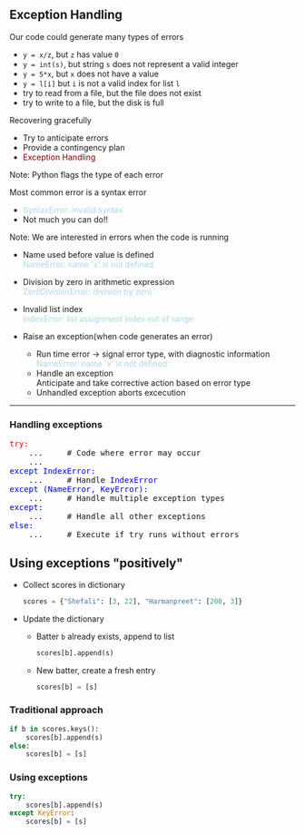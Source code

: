## Exception Handling
Our code could generate many types of errors
- `y = x/z`, but `z` has value `0`
- `y = int(s)`, but string `s` does not represent a valid integer
- `y = 5*x`, but `x` does not have a value
- `y = l[i]` but `i` is not a valid index for list `l`
- try to read from a file, but the file does not exist
- try to write to a file, but the disk is full

Recovering gracefully 
- Try to anticipate errors
- Provide a contingency plan
- <span style="color:maroon">Exception Handling</span>

Note: Python flags the type of each error

Most common error is a syntax error
- <span style="color:lightblue"> SyntaxError: invalid syntax</span>
- Not much you can do!!

Note: We are interested in errors when the code is running

- Name used before value is defined <br>
<span style = 'color:lightblue'>NameError: name 'x' is not defined </span>

- Division by zero in arithmetic expression <br>
<span style="color:lightblue">ZeroDivisionError: division by zero</span>

- Invalid list index <br>
<span style="color:lightblue">IndexError: list assignment index out of range</span>

- Raise an exception(when code generates an error)
    - Run time error -> signal error type, with diagnostic information <br>
    <span style='color:lightblue'>NameError: name 'x' is not defined</span>
    - Handle an exception<br>
    Anticipate and take corrective action based on error type
    - Unhandled exception aborts excecution

***


<h3>Handling exceptions</h3>
<pre>
<span style="color:red;">try:</span>
    ...     # Code where error may occur
    ...
<span style="color:blue;">except IndexError:</span>
    ...     # Handle <span style="color:blue;">IndexError</span>
<span style="color:blue;">except (NameError, KeyError):</span>
    ...     # Handle multiple exception types
<span style="color:blue;">except:</span>
    ...     # Handle all other exceptions
<span style="color:blue;">else:</span>
    ...     # Execute if try runs without errors
</pre>



## Using exceptions "positively"

- Collect scores in dictionary

  ```python
  scores = {"Shefali": [3, 22], "Harmanpreet": [200, 3]}
  ```

- Update the dictionary

  - Batter `b` already exists, append to list

    ```python
    scores[b].append(s)
    ```

  - New batter, create a fresh entry

    ```python
    scores[b] = [s]
    ```

### Traditional approach

```python
if b in scores.keys():
    scores[b].append(s)
else:
    scores[b] = [s]
```

### Using exceptions

```python
try:
    scores[b].append(s)
except KeyError:
    scores[b] = [s]
```
